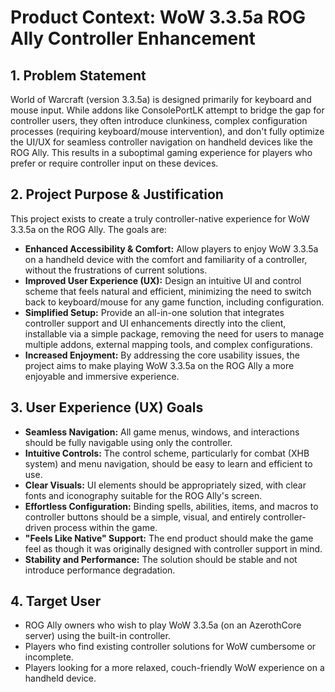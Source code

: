 # Product Context: WoW 3.3.5a ROG Ally Controller Enhancement

## 1. Problem Statement

World of Warcraft (version 3.3.5a) is designed primarily for keyboard and mouse input. While addons like ConsolePortLK attempt to bridge the gap for controller users, they often introduce clunkiness, complex configuration processes (requiring keyboard/mouse intervention), and don't fully optimize the UI/UX for seamless controller navigation on handheld devices like the ROG Ally. This results in a suboptimal gaming experience for players who prefer or require controller input on these devices.

## 2. Project Purpose & Justification

This project exists to create a truly controller-native experience for WoW 3.3.5a on the ROG Ally. The goals are:

*   **Enhanced Accessibility & Comfort:** Allow players to enjoy WoW 3.3.5a on a handheld device with the comfort and familiarity of a controller, without the frustrations of current solutions.
*   **Improved User Experience (UX):** Design an intuitive UI and control scheme that feels natural and efficient, minimizing the need to switch back to keyboard/mouse for any game function, including configuration.
*   **Simplified Setup:** Provide an all-in-one solution that integrates controller support and UI enhancements directly into the client, installable via a simple package, removing the need for users to manage multiple addons, external mapping tools, and complex configurations.
*   **Increased Enjoyment:** By addressing the core usability issues, the project aims to make playing WoW 3.3.5a on the ROG Ally a more enjoyable and immersive experience.

## 3. User Experience (UX) Goals

*   **Seamless Navigation:** All game menus, windows, and interactions should be fully navigable using only the controller.
*   **Intuitive Controls:** The control scheme, particularly for combat (XHB system) and menu navigation, should be easy to learn and efficient to use.
*   **Clear Visuals:** UI elements should be appropriately sized, with clear fonts and iconography suitable for the ROG Ally's screen.
*   **Effortless Configuration:** Binding spells, abilities, items, and macros to controller buttons should be a simple, visual, and entirely controller-driven process within the game.
*   **"Feels Like Native" Support:** The end product should make the game feel as though it was originally designed with controller support in mind.
*   **Stability and Performance:** The solution should be stable and not introduce performance degradation.

## 4. Target User

*   ROG Ally owners who wish to play WoW 3.3.5a (on an AzerothCore server) using the built-in controller.
*   Players who find existing controller solutions for WoW cumbersome or incomplete.
*   Players looking for a more relaxed, couch-friendly WoW experience on a handheld device. 